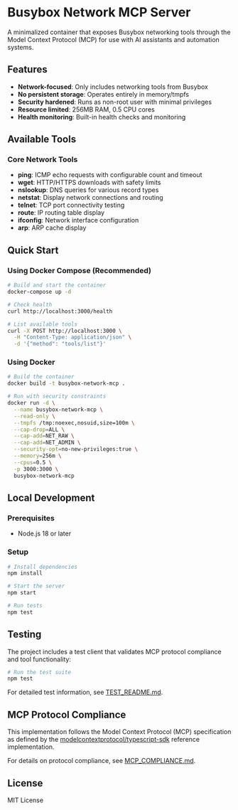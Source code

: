# Busybox Network MCP Server

A minimalized container that exposes Busybox networking tools through the Model Context Protocol (MCP) for use with AI assistants and automation systems.

## Features

- **Network-focused**: Only includes networking tools from Busybox
- **No persistent storage**: Operates entirely in memory/tmpfs
- **Security hardened**: Runs as non-root user with minimal privileges
- **Resource limited**: 256MB RAM, 0.5 CPU cores
- **Health monitoring**: Built-in health checks and monitoring

## Available Tools

### Core Network Tools

- **ping**: ICMP echo requests with configurable count and timeout
- **wget**: HTTP/HTTPS downloads with safety limits
- **nslookup**: DNS queries for various record types
- **netstat**: Display network connections and routing
- **telnet**: TCP port connectivity testing
- **route**: IP routing table display
- **ifconfig**: Network interface configuration
- **arp**: ARP cache display

## Quick Start

### Using Docker Compose (Recommended)

```bash
# Build and start the container
docker-compose up -d

# Check health
curl http://localhost:3000/health

# List available tools
curl -X POST http://localhost:3000 \
  -H "Content-Type: application/json" \
  -d '{"method": "tools/list"}'
```

### Using Docker

```bash
# Build the container
docker build -t busybox-network-mcp .

# Run with security constraints
docker run -d \
  --name busybox-network-mcp \
  --read-only \
  --tmpfs /tmp:noexec,nosuid,size=100m \
  --cap-drop=ALL \
  --cap-add=NET_RAW \
  --cap-add=NET_ADMIN \
  --security-opt=no-new-privileges:true \
  --memory=256m \
  --cpus=0.5 \
  -p 3000:3000 \
  busybox-network-mcp
```

## Local Development

### Prerequisites

- Node.js 18 or later

### Setup

```bash
# Install dependencies
npm install

# Start the server
npm start

# Run tests
npm test
```

## Testing

The project includes a test client that validates MCP protocol compliance and tool functionality:

```bash
# Run the test suite
npm test
```

For detailed test information, see [TEST_README.md](TEST_README.md).

## MCP Protocol Compliance

This implementation follows the Model Context Protocol (MCP) specification as defined by the [modelcontextprotocol/typescript-sdk](https://github.com/modelcontextprotocol/typescript-sdk) reference implementation.

For details on protocol compliance, see [MCP_COMPLIANCE.md](MCP_COMPLIANCE.md).

## License

MIT License
